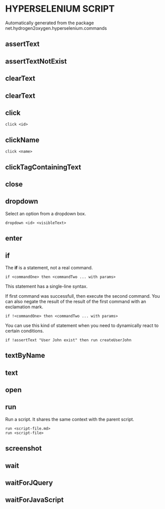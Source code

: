 # HYPERSELENIUM SCRIPT
Automatically generated from the package net.hydrogen2oxygen.hyperselenium.commands
## assertText

## assertTextNotExist

## clearText

## clearText

## click

    click <id>
## clickName

    click <name>
## clickTagContainingText

## close

## dropdown
Select an option from a dropdown box.

    dropdown <id> <visibleText>

## enter

## if
The **if** is a statement, not a real command.

    if <commandOne> then <commandTwo ... with params>
    
This statement has a single-line syntax.

If first command was successfull, then execute the second command.
You can also negate the result of the result of the first command with an exclamation mark. 


    if !<commandOne> then <commandTwo ... with params>
    
You can use this kind of statement when you need to dynamically react to certain conditions.

    if !assertText "User John exist" then run createUserJohn

## textByName

## text

## open

## run
Run a script. It shares the same context with the parent script.

    run <script-file.md>
    run <script-file>

## screenshot

## wait

## waitForJQuery

## waitForJavaScript

